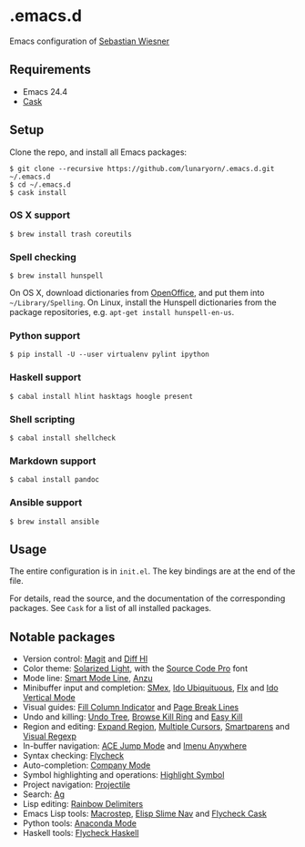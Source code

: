 .emacs.d
========

Emacs configuration of [Sebastian Wiesner](http://www.lunaryorn.com/about)

Requirements
------------

- Emacs 24.4
- [Cask][]

Setup
-----

Clone the repo, and install all Emacs packages:

```console
$ git clone --recursive https://github.com/lunaryorn/.emacs.d.git ~/.emacs.d
$ cd ~/.emacs.d
$ cask install
```

### OS X support ###

```console
$ brew install trash coreutils
```

### Spell checking ###

```console
$ brew install hunspell
```

On OS X, download dictionaries from [OpenOffice][], and put them into
`~/Library/Spelling`.  On Linux, install the Hunspell dictionaries from the
package repositories, e.g. `apt-get install hunspell-en-us`.

### Python support ###

```console
$ pip install -U --user virtualenv pylint ipython
```

### Haskell support ###

```console
$ cabal install hlint hasktags hoogle present
```

### Shell scripting ###

```console
$ cabal install shellcheck
```

### Markdown support ###

```console
$ cabal install pandoc
```

### Ansible support ###

```console
$ brew install ansible
```

[Cask]: http://cask.readthedocs.org/en/latest/
[OpenOffice]: https://wiki.openoffice.org/wiki/Dictionaries

Usage
-----

The entire configuration is in `init.el`.  The key bindings are at the end of
the file.

For details, read the source, and the documentation of the corresponding
packages.  See `Cask` for a list of all installed packages.

Notable packages
----------------

- Version control: [Magit](https://github.com/magit/magit) and
  [Diff Hl](https://github.com/dgutov/diff-hl)
- Color theme: [Solarized Light](https://github.com/bbatsov/solarized-emacs),
  with the [Source Code Pro](https://github.com/adobe/source-code-pro) font
- Mode line: [Smart Mode Line](https://github.com/Bruce-Connor/smart-mode-line),
  [Anzu](https://github.com/syohex/emacs-anzu)
- Minibuffer input and completion: [SMex](https://github.com/nonsequitur/smex),
  [Ido Ubiquituous](https://github.com/DarwinAwardWinner/ido-ubiquitous),
  [Flx](https://github.com/lewang/flx) and
  [Ido Vertical Mode](https://github.com/gempesaw/ido-vertical-mode.el)
- Visual guides:
  [Fill Column Indicator](https://github.com/alpaker/Fill-Column-Indicator) and
  [Page Break Lines](https://github.com/purcell/page-break-lines)
- Undo and killing: [Undo Tree](http://www.dr-qubit.org/emacs.php#undo-tree),
  [Browse Kill Ring](https://github.com/browse-kill-ring/browse-kill-ring) and
  [Easy Kill](https://github.com/leoliu/easy-kill)
- Region and editing:
  [Expand Region](https://github.com/magnars/expand-region.el),
  [Multiple Cursors](https://github.com/magnars/multiple-cursors.el),
  [Smartparens](https://github.com/Fuco1/smartparens) and
  [Visual Regexp](https://github.com/benma/visual-regexp.el)
- In-buffer navigation:
  [ACE Jump Mode](https://github.com/winterTTr/ace-jump-mode) and
  [Imenu Anywhere](https://github.com/vitoshka/imenu-anywhere)
- Syntax checking: [Flycheck](http://flycheck.readthedocs.org)
- Auto-completion: [Company Mode](http://company-mode.github.io)
- Symbol highlighting and operations:
  [Highlight Symbol](https://github.com/nschum/highlight-symbol.el)
- Project navigation: [Projectile](https://github.com/bbatsov/projectile)
- Search: [Ag](https://github.com/Wilfred/ag.el)
- Lisp editing: [Rainbow Delimiters](https://github.com/jlr/rainbow-delimiters)
- Emacs Lisp tools: [Macrostep](https://github.com/joddie/macrostep),
  [Elisp Slime Nav](https://github.com/purcell/elisp-slime-nav) and
  [Flycheck Cask](https://github.com/flycheck/flycheck-cask)
- Python tools: [Anaconda Mode](https://github.com/proofit404/anaconda-mode)
- Haskell tools:
  [Flycheck Haskell](https://github.com/flycheck/flycheck-haskell)
